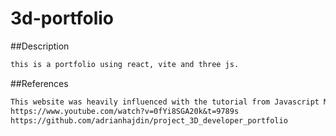 # 3d-portfolio

##Description

```md
this is a portfolio using react, vite and three js.
```


##References

```md
This website was heavily influenced with the tutorial from Javascript Mastery on youtube you can find him here
https://www.youtube.com/watch?v=0fYi8SGA20k&t=9789s
https://github.com/adrianhajdin/project_3D_developer_portfolio
```
